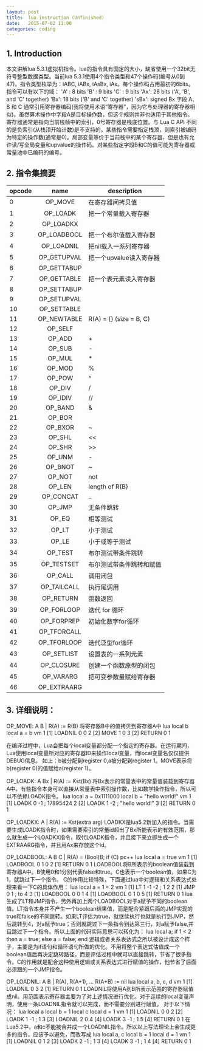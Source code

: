 ```yaml
---
layout: post
title:  lua instruction (Unfinished)
date:   2015-07-02 11:00
categories: coding
---
```


## 1. Introduction
本文讲解lua 5.3.1虚拟机指令。lua的指令具有固定的大小，缺省使用一个32bit无符号整型数据类型。当前lua 5.3.1使用4个指令类型和47个操作码(编号从0到47)。指令类型枚举为：iABC, iABx, iAsBx, iAx。每个操作码占用最初的6bits。指令可以有以下的域：
	'A' : 8 bits
	'B' : 9 bits
	'C' : 9 bits
	'Ax': 26 bits ('A', 'B', and 'C' together)
	'Bx': 18 bits ('B' and 'C' together)
	'sBx': signed Bx
字段 A、B 和 C 通常引用寄存器编码(我将使用术语“寄存器”，因为它与处理器的寄存器相似)。虽然算术操作中字段A是目标操作数，但这个规则并非也适用于其他指令。寄存器通常是指向当前栈帧中的索引，0号寄存器是栈底位置。与 Lua C API 不同的是负索引(从栈顶开始计数)是不支持的。某些指令需要指定栈顶，则索引被编码为特定的操作数(通常是0)。局部变量等价于当前栈中的某个寄存器，但是也有允许读/写全局变量和upvalue的操作码。对某些指定字段B和C的值可能为寄存器或常量池中已编码的编号。

## 2. 指令集摘要
| opcode | name 		| description 					|
| ------ |:------------:| ------------------------------|
| 0 	 | OP_MOVE 		| 在寄存器间拷贝值				|
| 1 	 | OP_LOADK 	| 把一个常量载入寄存器 			|
| 2 	 | OP_LOADKX 	| 								|
| 3 	 | OP_LOADBOOL 	| 把一个布尔值载入寄存器 		|
| 4 	 | OP_LOADNIL 	| 把nil载入一系列寄存器 		|
| 5 	 | OP_GETUPVAL 	| 把一个upvalue读入寄存器 		|
| 6 	 | OP_GETTABUP  | 								|
| 7 	 | OP_GETTABLE 	| 把一个表元素读入寄存器 		|
| 8  	 | OP_SETTABUP 	| 								|
| 9 	 | OP_SETUPVAL 	| 								|
| 10 	 | OP_SETTABLE 	| 								|
| 11 	 | OP_NEWTABLE 	| R(A) = {} (size = B, C)		|
| 12 	 | OP_SELF 		| 								|
| 13 	 | OP_ADD 		| +								|
| 14 	 | OP_SUB 		| -								|
| 15 	 | OP_MUL 		| *								|
| 16 	 | OP_MOD 		| %								|
| 17 	 | OP_POW 		| ^ 							|
| 18 	 | OP_DIV 		| / 							|
| 19 	 | OP_IDIV 		| // 							|
| 20 	 | OP_BAND 		| & 							|
| 21 	 | OP_BOR 		| | 							|
| 22 	 | OP_BXOR 		| ~ 							|
| 23 	 | OP_SHL 		| << 							|
| 24 	 | OP_SHR 		| >> 							|
| 25 	 | OP_UNM 		| - 							|
| 26 	 | OP_BNOT 		| ~ 							|
| 27 	 | OP_NOT 		| not 							|
| 28 	 | OP_LEN 		| length of R(B) 				|
| 29 	 | OP_CONCAT 	| .. 							|
| 30 	 | OP_JMP 		| 无条件跳转 					|
| 31 	 | OP_EQ 		| 相等测试 						|
| 32 	 | OP_LT 		| 小于测试 						|
| 33 	 | OP_LE 		| 小于或等于测试 				|
| 34 	 | OP_TEST 		| 布尔测试带条件跳转 			|
| 35 	 | OP_TESTSET 	| 布尔测试带条件跳转和赋值 		|
| 36 	 | OP_CALL 		| 调用闭包						|
| 37 	 | OP_TAILCALL 	| 执行尾调用 					|
| 38 	 | OP_RETURN 	| 函数返回 						|
| 39 	 | OP_FORLOOP 	| 迭代 for 循环					|
| 40 	 | OP_FORPREP 	| 初始化数字for循环 			|
| 41 	 | OP_TFORCALL 	| 								|
| 42 	 | OP_TFORLOOP 	| 迭代泛型for循环				|
| 43 	 | OP_SETLIST 	| 设置表的一系列元素		 	|
| 44 	 | OP_CLOSURE 	| 创建一个函数原型的闭包		|
| 45 	 | OP_VARARG 	| 把可变参数量赋给寄存器 		|
| 46 	 | OP_EXTRAARG 	| 								|

## 3. 详细说明：
OP_MOVE: A B | R(A) := R(B) 将寄存器B中的值拷贝到寄存器A中
lua
	local b
	local a = b
vm
	1	[1]	LOADNIL  	0 0
	2	[2]	MOVE     	1 0
	3	[2]	RETURN   	0 1

在编译过程中，Lua会把每个local变量都分配一个指定的寄存器。在运行期间，Lua使用local变量所对应的寄存器ID来操作local变量，而local变量名仅仅提供DEBUG信息。
如上：b被分配到register 0,a被分配到register 1。MOVE表示将b(register 0)的值赋给a(register 1)。

OP_LOADK: A Bx | R(A) := Kst(Bx) 将Bx表示的常量表中的常量值装载到寄存器A中。有些指令本身可以直接从常量表中索引操作数，比如数学操作指令，所以可以不依赖LOADK指令。
lua
	local a = 0x1111000
	local b = "hello world!"
vm
	1	[1]	LOADK    	0 -1	; 17895424
	2	[2]	LOADK    	1 -2	; "hello world!"
	3	[2]	RETURN   	0 1

OP_LOADKX: A | R(A) := Kst(extra arg) LOADKX是lua5.2新加入的指令。当需要生成LOADK指令时，如果需要索引的常量id超出了Bx所能表示的有效范围，那么就生成一个LOADKX指令，取代LOADK指令，并且接下来立即生成一个EXTRAARG指令，并且用Ax来存放这个id。

OP_LOADBOOL: A B C | R(A) = (Bool)B; if (C) pc++
lua
	local a = true
vm
	1	[1]	LOADBOOL 	0 1 0
	2	[1]	RETURN   	0 1
LOADBOOL将B所表示的boolean值装载到寄存器A中。B使用0和1分别代表false和true。C也表示一个boolean值，如果C为1，就跳过下一个指令。
C的作用比较特殊，下面通过lua中对逻辑和关系表达式处理来看一下C的具体作用：
lua
	local a = 1 < 2
vm
	1	[1]	LT       	1 -1 -2	; 1 2
	2	[1]	JMP      	0 1	; to 4
	3	[1]	LOADBOOL 	0 0 1
	4	[1]	LOADBOOL 	0 1 0
	5	[1]	RETURN   	0 1
lua生成了LT和JMP指令，另外再加上两个LOADBOOL对于a赋予不同的boolean值。LT指令本身并不产生一个boolean结果值，而是配合紧跟后面的JMP实现的true和false的不同跳转。如果LT评估为true，就继续执行也就是执行到JMP，然后跳转到4，对a赋予true；否则就跳过下一条指令到达第三行，对a赋予false,并且跳过下一个指令。所以上面的代码实际意思可以转化为：
lua
	local a;
	if 1 < 2 then
		a = true;
	else
		a = false;
	end
逻辑或者关系表达式之所以被设计成这个样子，主要是为if语句和循环语句所做的优化。不用将整个表达式估值成一个boolean值后再决定跳转路径，而是评估过程中就可以直接跳转，节省了很多指令。C的作用就是配合这种使用逻辑或关系表达式进行赋值的操作，他节省了后面必须跟的一个JMP指令。

OP_LOADNIL: A B | R(A), R(A+1), ... R(A+B) := nil
lua
	local a, b, c, d
vm
	1	[1]	LOADNIL  	0 3
	2	[1]	RETURN   	0 1
LOADNIL将使用A到B所表示范围的寄存器赋值成nil。用范围表示寄存器主要为了对上述情况进行优化。对于连续的local变量声明，使用一条LOADNIL指令就可以完成，而不需要分别进行赋值。
对于以下情况：
lua
	local a
	local b = 1
	local c
	local d = 1
vm
	1	[1]	LOADNIL  	0 0
	2	[2]	LOADK    	1 -1	; 1
	3	[3]	LOADNIL  	2 0
	4	[4]	LOADK    	3 -1	; 1
	5	[4]	RETURN   	0 1
在Lua5.2中，a和c不能被合并成一个LOADNIL指令。所以以上写法理论上会生成更多的指令，应该予以避免，而改写成
lua
	local a, c
	local b = 1
	local d = 1
vm
	1	[1]	LOADNIL  	0 1
	2	[3]	LOADK    	2 -1	; 1
	3	[4]	LOADK    	3 -1	; 1
	4	[4]	RETURN   	0 1
